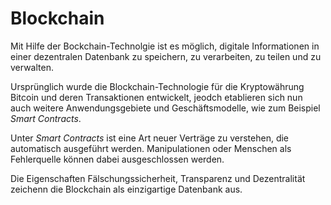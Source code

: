 # Blockchain

Mit Hilfe der Bockchain-Technolgie ist es möglich, digitale Informationen in einer dezentralen Datenbank zu speichern, zu verarbeiten, zu teilen und zu verwalten.

Ursprünglich wurde die Blockchain-Technologie für die Kryptowährung Bitcoin und deren Transaktionen entwickelt, jeodch etablieren sich nun auch weitere Anwendungsgebiete und Geschäftsmodelle, wie zum Beispiel *Smart Contracts*.

Unter *Smart Contracts* ist eine Art neuer Verträge zu verstehen, die automatisch ausgeführt werden. Manipulationen oder Menschen als Fehlerquelle können dabei ausgeschlossen werden.

Die Eigenschaften Fälschungssicherheit, Transparenz und Dezentralität zeichenn die Blockchain als einzigartige Datenbank aus.
